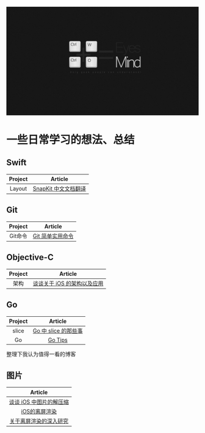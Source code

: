 ![](/background.jpeg)

# 一些日常学习的想法、总结
## Swift
| Project | Article |
|:-------:|:-------:|
|   Layout   | [SnapKit 中文文档翻译](https://github.com/loveway/LearningBlog/blob/master/Notes/Swift/snapkit_cn_guide.md)|


## Git
| Project | Article |
|:-------:|:-------:|
|   Git命令   | [Git 简单实用命令](https://github.com/loveway/LearnBlog/blob/master/Notes/Git/git_tips.md)|



## Objective-C
| Project | Article |
|:-------:|:-------:|
|   架构   | [谈谈关于 iOS 的架构以及应用](https://github.com/loveway/LearnBlog/blob/master/Notes/Objective-C/iOS_architecture_apply.md)|


## Go
| Project | Article |
|:-------:|:-------:|
|   slice   | [Go 中 slice 的那些事](https://github.com/loveway/LearningBlog/blob/master/Notes/Go/go_slice.md)|
|   Go   | [Go Tips](https://github.com/loveway/LearningBlog/blob/master/Notes/Go/go_tips.md)|

整理下我认为值得一看的博客

##  图片
| Article |
|:-------:|
| [谈谈 iOS 中图片的解压缩](http://blog.leichunfeng.com/blog/2017/02/20/talking-about-the-decompression-of-the-image-in-ios/)|
| [iOS的离屏渲染](https://imlifengfeng.github.io/article/593/)|
| [关于离屏渲染的深入研究](https://medium.com/@jasonyuh/%E5%85%B3%E4%BA%8E%E7%A6%BB%E5%B1%8F%E6%B8%B2%E6%9F%93%E7%9A%84%E6%B7%B1%E5%85%A5%E7%A0%94%E7%A9%B6-e776f56b3e60)|
